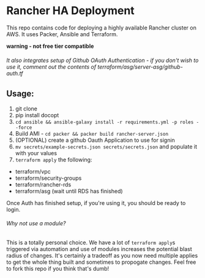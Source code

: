 # Rancher HA Deployment
This repo contains code for deploying a highly available Rancher cluster on AWS. It uses Packer, Ansible and Terraform. 

**warning - not free tier compatible**

###### It also integrates setup of Github OAuth Authentication - if you don't wish to use it, comment out the contents of terraform/asg/server-asg/github-auth.tf

## Usage:
1. git clone
2. pip install docopt
3. `cd ansible && ansible-galaxy install -r requirements.yml -p roles --force`
4. Build AMI - `cd packer && packer build rancher-server.json`
5. (OPTIONAL) create a github Oauth Application to use for signin
6. `mv secrets/example-secrets.json secrets/secrets.json` and populate it with your values
7. `terraform apply` the following:

- terraform/vpc
- terraform/security-groups
- terraform/rancher-rds
- terraform/asg (wait until RDS has finished)

Once Auth has finished setup, if you're using it, you should be ready to login. 

###### Why not use a module?
This is a totally personal choice. We have a lot of `terraform apply`s triggered via automation and use of modules increases the potential blast radius of changes. It's certainly a tradeoff as you now need multiple applies to get the whole thing built and sometimes to propogate changes. Feel free to fork this repo if you think that's dumb!
